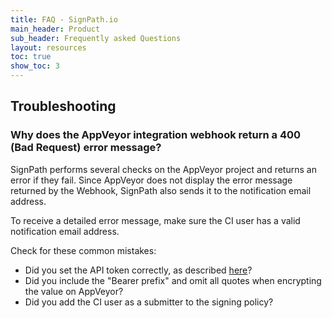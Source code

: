```yaml
---
title: FAQ - SignPath.io
main_header: Product
sub_header: Frequently asked Questions
layout: resources
toc: true
show_toc: 3
---
```


## Troubleshooting

### Why does the AppVeyor integration webhook return a 400 (Bad Request) error message?

SignPath performs several checks on the AppVeyor project and returns an error if they fail. Since AppVeyor does not display the error message returned by the Webhook, SignPath also sends it to the notification email address. 

To receive a detailed error message, make sure the CI user has a valid notification email address.

Check for these common mistakes:

* Did you set the API token correctly, as described [here](https://about.signpath.io/documentation/build-system-integration#appveyor)?
* Did you include the "Bearer prefix" and omit all quotes when encrypting the value on AppVeyor?
* Did you add the CI user as a submitter to the signing policy?